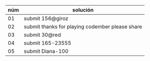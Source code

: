 núm | solución
--- | ---
01 | submit 156@giroz
02 | submit thanks for playing codember please share
03 | submit 30@red
04 | submit 165-23555 
05 | submit Diana-100